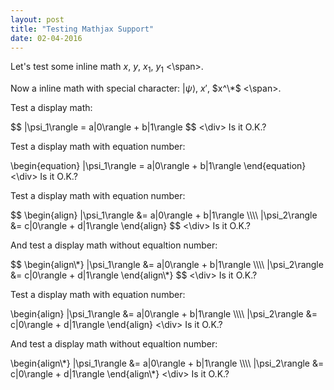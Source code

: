 ```yaml
---
layout: post
title: "Testing Mathjax Support"
date: 02-04-2016
---
```


Let's test some inline math <span> $x$, $y$, $x_1$, $y_1$ <\span>.

Now a inline math with special character: <span> $|\psi\rangle$, $x'$, $x^\*$ <\span>.

Test a display math:
<div>
$$
   |\psi_1\rangle = a|0\rangle + b|1\rangle
$$
<\div>
Is it O.K.?

Test a display math with equation number:
<div>
\begin{equation}
   |\psi_1\rangle = a|0\rangle + b|1\rangle
\end{equation}
<\div>
Is it O.K.?

Test a display math with equation number:
<div>
$$
  \begin{align}
    |\psi_1\rangle &= a|0\rangle + b|1\rangle \\\\
    |\psi_2\rangle &= c|0\rangle + d|1\rangle
  \end{align}
$$
<\div>
Is it O.K.?

And test a display math without equaltion number:
<div>
$$
  \begin{align\*}
    |\psi_1\rangle &= a|0\rangle + b|1\rangle \\\\
    |\psi_2\rangle &= c|0\rangle + d|1\rangle
  \end{align\*}
$$
<\div>
Is it O.K.?

Test a display math with equation number:
<div>
\begin{align}
    |\psi_1\rangle &= a|0\rangle + b|1\rangle \\\\
    |\psi_2\rangle &= c|0\rangle + d|1\rangle
\end{align}
<\div>
Is it O.K.?

And test a display math without equaltion number:
<div>
\begin{align\*}
    |\psi_1\rangle &= a|0\rangle + b|1\rangle \\\\
    |\psi_2\rangle &= c|0\rangle + d|1\rangle
\end{align\*}
<\div>
Is it O.K.?
